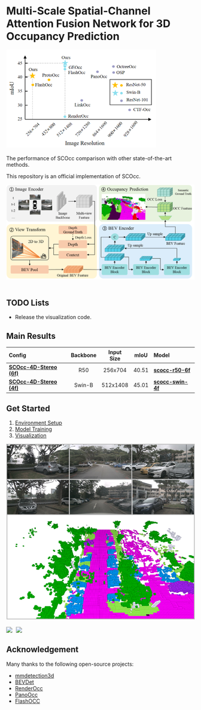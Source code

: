 # Multi-Scale Spatial-Channel Attention Fusion Network for 3D Occupancy Prediction


<div align="left">
  <img src="figs/performance_scocc.png"  width="400px" />
</div><br/>
The performance of SCOcc comparison with other state-of-the-art methods.


<!-- ## Introduction -->
This repository is an official implementation of SCOcc.

<div align="left">
  <img src="figs/pipeline.png" width="600px"/>
</div><br/>

## TODO Lists
* Release the visualization code.


## Main Results
| Config                                                                                         | Backbone | Input <br/>Size | mIoU  | Model                                                                                                      |
|:-----------------------------------------------------------------------------------------------|:--------:|:---------------:|:-----:|:-----------------------------------------------------------------------------------------------------------|
| [**SCOcc-4D-Stereo (6f)**](projects/configs/scocc/scocc-r50-4d-stereo.py)                      |   R50    |     256x704     | 40.51 | [**scocc-r50-6f**](https://drive.google.com/file/d/1bISLcGrgBY_lIdtlGvaiPcBuCwZAEOCZ/view?usp=drive_link)  | 
| [**SCOcc-4D-Stereo (4f)**](projects/configs/scocc/scocc-stbase-4d-stereo-512x1408_4x4_2e-4.py) |  Swin-B  |    512x1408     | 45.01 | [**scocc-swin-4f**](https://drive.google.com/file/d/1JscU3Vg0e_UmsccRKMrs4ttrjgKYAOuc/view?usp=drive_link) | 


## Get Started
1. [Environment Setup](doc/install.md)
2. [Model Training](doc/model_training.md)
3. [Visualization](doc/visualization.md)
<div>
  <img src="figs/visualization.png" width="600px"/>
</div><br/>

<div style="display: flex; gap: 10px;">
  <div>
    <img src="figs/vis_front.gif" width="400px" /> 
  </div>

  <div>
    <img src="figs/vis_bev.gif" width="400px" />
  </div>
</div>


## Acknowledgement
Many thanks to the following open-source projects:
* [mmdetection3d](https://github.com/open-mmlab/mmdetection3d)
* [BEVDet](https://github.com/HuangJunJie2017/BEVDet)
* [RenderOcc](https://github.com/pmj110119/RenderOcc.git)
* [PanoOcc](https://github.com/Robertwyq/PanoOcc.git)
* [FlashOCC](https://github.com/Yzichen/FlashOCC.git)

[//]: # (## Bibtex)

[//]: # (If this work is helpful for your research, please consider citing the following BibTeX entry.)

[//]: # ()
[//]: # (```)

[//]: # ()
[//]: # (```)
